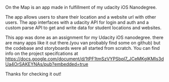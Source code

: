 On the Map is an app made in fulfillment of my udacity iOS Nanodegree.

The app allows users to share their location and a website url with other users.
The app interfaces with a udacity API for login and auth and a custom parse API
to get and write data for student locations and websites.

This app was done as an assignment for my Udacity iOS nanodegree. there are many
apps like it out there.(you van probably find some on github) but the codebase and
storyboards were all started from scratch. You can find info on the project
specifcations at https://docs.google.com/document/d/1tPF1tmSzVYPSbpl7_JCeMKglKMIs3dUa4OrSAKEYNAs/pub?embedded=true  

Thanks for checking it out! 
